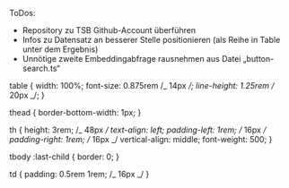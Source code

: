 ToDos:

- Repository zu TSB Github-Account überführen
- Infos zu Datensatz an besserer Stelle positionieren (als Reihe in Table unter dem Ergebnis)
- Unnötige zweite Embeddingabfrage rausnehmen aus Datei „button-search.ts“

table {
width: 100%;
font-size: 0.875rem /_ 14px _/;
line-height: 1.25rem /_ 20px _/;
}

thead {
border-bottom-width: 1px;
}

th {
height: 3rem; /_ 48px _/
text-align: left;
padding-left: 1rem; /_ 16px _/
padding-right: 1rem; /_ 16px _/
vertical-align: middle;
font-weight: 500;
}

tbody :last-child {
border: 0;
}

td {
padding: 0.5rem 1rem; /_ 16px _/
}
